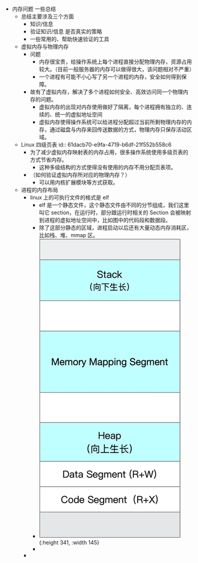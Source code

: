 - 内存问题 一些总结
	- 总结主要涉及三个方面
		- 知识/信息
		- 验证知识/信息 是否真实的策略
		- 一些常用的、帮助快速验证的工具
	- 虚拟内存与物理内存
		- 问题
			- 内存很宝贵，给操作系统上每个进程直接分配物理内存，资源占用较大。（目前一般服务器的内存可以做得很大，该问题相对不严重）
			- 一个进程有可能不小心写了另一个进程的内存，安全如何得到保障。
		- 故有了虚拟内存，解决了多个进程如何安全、高效访问同一个物理内存的问题。
			- 虚拟内存的出现对内存使用做好了隔离，每个进程拥有独立的、连续的、统一的虚拟地址空间
			- 虚拟内存使得操作系统可以给进程分配超过当前所剩物理内存的内存，通过磁盘与内存来回传送数据的方式，物理内存只保存活动区域。
	- Linux 四级页表
	  id:: 61dacb70-e9fa-4719-b6df-21f552b558c6
		- 为了减少虚拟内存映射表的内存占用，很多操作系统使用多级页表的方式节省内存。
			- 这种多级结构的方式使得没有使用的内存不用分配页表项。
		- （如何验证虚拟内存所对应的物理内存？）
			- 可以用内核扩展模块等方式获取。
	- 进程的内存布局
		- linux 上的可执行文件的格式是 elf
			- elf 是一个静态文件，这个静态文件由不同的分节组成，我们这里叫它 section，在运行时，部分跟运行时相关的 Section 会被映射到进程的虚拟地址空间中，比如图中的代码段和数据段。
			- 除了这部分静态的区域，进程启动以后还有大量动态内存消耗区，比如栈、堆、mmap 区。
			- ![image.png](../assets/image_1641729134697_0.png){:height 341, :width 145}
			-
		-